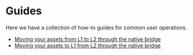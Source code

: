 # Guides

Here we have a collection of how-to guides for common user operations.

- [Moving your assets from L1 to L2 through the native bridge](./depositing.md)
- [Moving your assets to L1 from L2 through the native bridge](./withdrawing.md)
